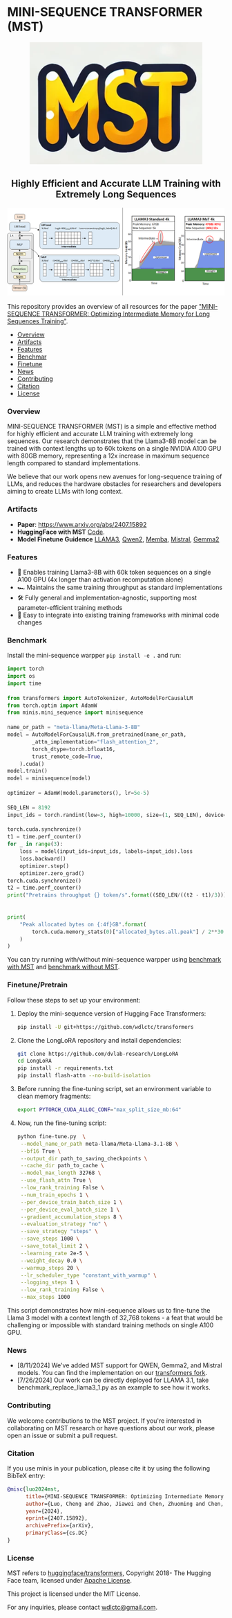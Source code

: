 # MINI-SEQUENCE TRANSFORMER (MST)

<div align="center">
  <img src="./doc/img/central_mst_logo.png" width="400" />
  <h2>Highly Efficient and Accurate LLM Training with Extremely Long Sequences</h2>
</div>

![](./doc/img/mst.png)

This repository provides an overview of all resources for the paper ["MINI-SEQUENCE TRANSFORMER: Optimizing Intermediate Memory for Long Sequences Training"](https://www.arxiv.org/abs/2407.15892).

- [Overview](#overview)
- [Artifacts](#artifacts)
- [Features](#features)
- [Benchmar](#benchmark)
- [Finetune](#finetune)
- [News](#news)
- [Contributing](#citation)
- [Citation](#citation)
- [License](#license)

### Overview

MINI-SEQUENCE TRANSFORMER (MST) is a simple and effective method for highly efficient and accurate LLM training with extremely long sequences. Our research demonstrates that the Llama3-8B model can be trained with context lengths up to 60k tokens on a single NVIDIA A100 GPU with 80GB memory, representing a 12x increase in maximum sequence length compared to standard implementations.

We believe that our work opens new avenues for long-sequence training of LLMs, and reduces the hardware obstacles for researchers and developers aiming to create LLMs with long context.

### Artifacts

- **Paper**: https://www.arxiv.org/abs/2407.15892
- **HuggingFace with MST** [Code](https://github.com/wdlctc/transformers).
- **Model Finetune Guidence** [LLAMA3](https://github.com/wdlctc/mini-s/tree/doc/llama3.md), [Qwen2](https://github.com/wdlctc/mini-s/tree/doc/qwen.md), [Memba](https://github.com/wdlctc/mini-s/tree/doc/falcon-mamba.md), [Mistral](https://github.com/wdlctc/mini-s/tree/doc/mistral.md), [Gemma2](https://github.com/wdlctc/mini-s/tree/doc/gemma.md) 

### Features

- 🚀 Enables training Llama3-8B with 60k token sequences on a single A100 GPU (4x longer than activation recomputation alone)
- 🏎️ Maintains the same training throughput as standard implementations
- 🛠️ Fully general and implementation-agnostic, supporting most parameter-efficient training methods
- 🔌 Easy to integrate into existing training frameworks with minimal code changes

### Benchmark
Install the mini-sequence warpper `pip install -e .` and run:


```python
import torch
import os
import time

from transformers import AutoTokenizer, AutoModelForCausalLM
from torch.optim import AdamW
from minis.mini_sequence import minisequence

name_or_path = "meta-llama/Meta-Llama-3-8B"
model = AutoModelForCausalLM.from_pretrained(name_or_path,
        _attn_implementation="flash_attention_2",
        torch_dtype=torch.bfloat16,
        trust_remote_code=True,
    ).cuda()
model.train()
model = minisequence(model)

optimizer = AdamW(model.parameters(), lr=5e-5)

SEQ_LEN = 8192
input_ids = torch.randint(low=3, high=10000, size=(1, SEQ_LEN), device="cuda")

torch.cuda.synchronize()
t1 = time.perf_counter()
for _ in range(3):
    loss = model(input_ids=input_ids, labels=input_ids).loss
    loss.backward()
    optimizer.step()
    optimizer.zero_grad()
torch.cuda.synchronize()
t2 = time.perf_counter()
print("Pretrains throughput {} token/s".format((SEQ_LEN/((t2 - t1)/3))))


print(
    "Peak allocated bytes on {:4f}GB".format(
        torch.cuda.memory_stats(0)["allocated_bytes.all.peak"] / 2**30
    )
)
```
You can try running with/without mini-sequence warpper using [benchmark with MST](https://github.com/wdlctc/mini-s/tree/main/scripts/benchmark_minis.ipynb) and [benchmark without MST](https://github.com/wdlctc/mini-s/tree/main/scripts/benchmark.ipynb).

### Finetune/Pretrain

Follow these steps to set up your environment:

1. Deploy the mini-sequence version of Hugging Face Transformers:
   ```bash
   pip install -U git+https://github.com/wdlctc/transformers
   ```

2. Clone the LongLoRA repository and install dependencies:
   ```bash
   git clone https://github.com/dvlab-research/LongLoRA
   cd LongLoRA
   pip install -r requirements.txt
   pip install flash-attn --no-build-isolation
   ```

3. Before running the fine-tuning script, set an environment variable to clean memory fragments:
   ```bash
   export PYTORCH_CUDA_ALLOC_CONF="max_split_size_mb:64"
   ```

4. Now, run the fine-tuning script:
   ```bash
   python fine-tune.py  \
    --model_name_or_path meta-llama/Meta-Llama-3.1-8B \
    --bf16 True \
    --output_dir path_to_saving_checkpoints \
    --cache_dir path_to_cache \
    --model_max_length 32768 \
    --use_flash_attn True \
    --low_rank_training False \
    --num_train_epochs 1 \
    --per_device_train_batch_size 1 \
    --per_device_eval_batch_size 1 \
    --gradient_accumulation_steps 8 \
    --evaluation_strategy "no" \
    --save_strategy "steps" \
    --save_steps 1000 \
    --save_total_limit 2 \
    --learning_rate 2e-5 \
    --weight_decay 0.0 \
    --warmup_steps 20 \
    --lr_scheduler_type "constant_with_warmup" \
    --logging_steps 1 \
    --low_rank_training False \
    --max_steps 1000
   ```
This script demonstrates how mini-sequence allows us to fine-tune the Llama 3 model with a context length of 32,768 tokens - a feat that would be challenging or impossible with standard training methods on single A100 GPU.

### News

- [8/11/2024] We've added MST support for QWEN, Gemma2, and Mistral models. You can find the implementation on our [transformers fork](https://github.com/wdlctc/transformers).
- [7/26/2024] Our work can be directly deployed for LLAMA 3.1, take benchmark_replace_llama3_1.py as an example to see how it works.


### Contributing

We welcome contributions to the MST project. If you're interested in collaborating on MST research or have questions about our work, please open an issue or submit a pull request.

### Citation

If you use minis in your publication, please cite it by using the following BibTeX entry:

```BibTeX
@misc{luo2024mst,
      title={MINI-SEQUENCE TRANSFORMER: Optimizing Intermediate Memory for Long Sequences Training}, 
      author={Luo, Cheng and Zhao, Jiawei and Chen, Zhuoming and Chen, Beidi and Anandkumar, Anima},
      year={2024},
      eprint={2407.15892},
      archivePrefix={arXiv},
      primaryClass={cs.DC}
}
```

### License

MST refers to [huggingface/transformers](https://github.com/huggingface/transformers), Copyright 2018- The Hugging Face team, licensed under [Apache License](http://www.apache.org/licenses/LICENSE-2.0).

This project is licensed under the MIT License.

For any inquiries, please contact wdlctc@gmail.com.